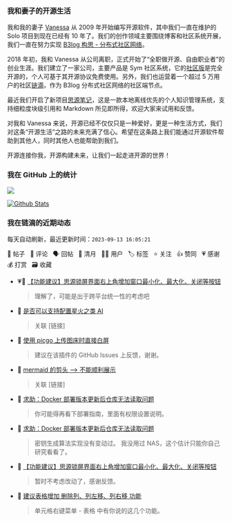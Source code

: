 ### 我和妻子的开源生活

我和我的妻子 [Vanessa](https://github.com/Vanessa219) 从 2009 年开始编写开源软件，其中我们一直在维护的 Solo 项目到现在已经有 10 年了。我们的创作领域主要围绕博客和社区系统开展，我们一直在努力实现 [B3log 构思 - 分布式社区网络](https://ld246.com/article/1546941897596)。

2018 年初，我和 Vanessa 从公司离职，正式开始了“全职做开源、自由职业者”的创业生涯。我们建立了一家公司，主要产品是 Sym 社区系统，它的[社区版](https://github.com/88250/symphony)是完全开源的，个人可基于其开源协议免费使用。另外，我们也运营着一个超过 5 万用户的社区[链滴](https://ld246.com)，作为 B3log 分布式社区网络的社区端节点。

最近我们开启了新项目[思源笔记](https://github.com/siyuan-note/siyuan)，这是一款本地离线优先的个人知识管理系统，支持细粒度块级引用和 Markdown 所见即所得，欢迎大家来试用和反馈。

对我和 Vanessa 来说，开源已经不仅仅只是一种爱好，更是一种生活方式，我们对这条“开源生活”之路的未来充满了信心。希望在这条路上我们能通过开源软件帮助到其他人，同时其他人也能帮助到我们。

开源连接你我，开源构建未来，让我们一起走进开源的世界！

### 我在 GitHub 上的统计

<a title="Hits" target="_blank" href="https://github.com/88250/88250"><img src="https://hits.b3log.org/88250/88250.svg"></a>

[![Github Stats](https://github-readme-stats.vercel.app/api?username=88250&theme=tokyonight&show_icons=true)](https://github.com/88250)

<!--events start -->

### 我在链滴的近期动态

每天自动刷新，最近更新时间：`2023-09-13 16:05:21`

📝 帖子 &nbsp; 💬 评论 &nbsp; 🗣 回帖 &nbsp; 🌙 清月 &nbsp; 👨‍💻 用户 &nbsp; 🏷️ 标签 &nbsp; ⭐️ 关注 &nbsp; 👍 赞同 &nbsp; 💗 感谢 &nbsp; 💰 打赏 &nbsp; 🗃 收藏

* 💗💬 [【功能建议】思源锁屏界面右上角增加窗口最小化、最大化、关闭等按钮](https://ld246.com/article/1694521492489/comment/1694578988763#comments)

  > 理解了，可能是出于跨平台统一性的考虑吧
* 💬 [是否可以支持配置星火之类 AI](https://ld246.com/article/1694575532436/comment/1694575885332#comments)

  > 关联 [链接]
* 💬 [使用 picgo 上传图床时直接白屏](https://ld246.com/article/1694569513276/comment/1694573951804#comments)

  > 建议在该插件的 GitHub Issues 上反馈，谢谢。
* 💬 [mermaid 的剪头 --&gt; 不能顺利展示](https://ld246.com/article/1694573274212/comment/1694573598774#comments)

  > 关联 [链接]
* 💬 [求助：Docker 部署版本更新后仓库无法读取问题](https://ld246.com/article/1694508511733/comment/1694570874610#comments)

  > 你可能得再看下部署指南，里面有权限设置说明。
* 💬 [求助：Docker 部署版本更新后仓库无法读取问题](https://ld246.com/article/1694508511733/comment/1694570331280#comments)

  > 密钥生成算法实现没有变动过。 我没用过 NAS，这个估计只能你自己研究看看了。
* 💬 [【功能建议】思源锁屏界面右上角增加窗口最小化、最大化、关闭等按钮](https://ld246.com/article/1694521492489/comment/1694569871500#comments)

  > 暂时不考虑改动了，感谢反馈。
* 💬 [建议表格增加 删除列、列左移、列右移 功能](https://ld246.com/article/1694565466815/comment/1694567249874#comments)

  > 单元格右键菜单 - 表格 中有你说的这几个功能。


<!--events end -->
